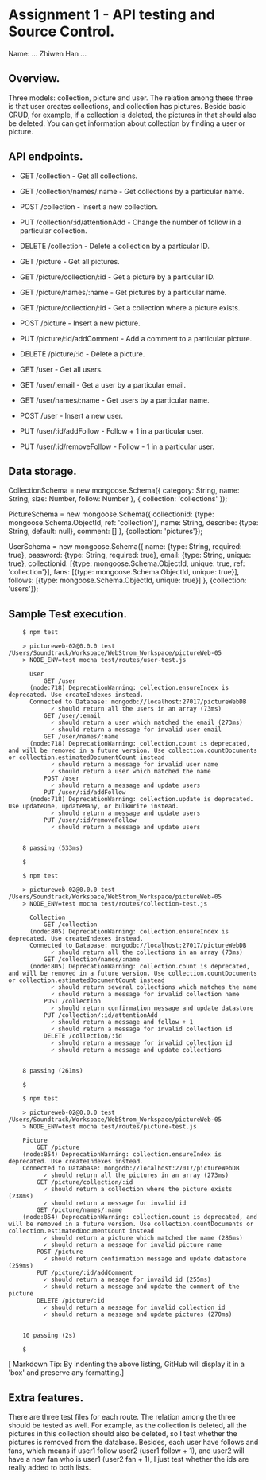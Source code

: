 # Assignment 1 - API testing and Source Control.

Name: ... Zhiwen Han ...

## Overview.

 Three models: collection, picture and user. The relation among these three is that user creates collections,
 and collection has pictures. Beside basic CRUD, for example, if a collection is deleted, the pictures in that
 should also be deleted. You can get information about collection by finding a user or picture.

## API endpoints.

 + GET /collection - Get all collections.
 + GET /collection/names/:name - Get collections by a particular name.
 + POST /collection - Insert a new collection.
 + PUT /collection/:id/attentionAdd - Change the number of follow in a particular collection.
 + DELETE /collection - Delete a collection by a particular ID.

 + GET /picture - Get all pictures.
 + GET /picture/collection/:id - Get a picture by a particular ID.
 + GET /picture/names/:name - Get pictures by a particular name.
 + GET /picture/collection/:id - Get a collection where a picture exists.
 + POST /picture - Insert a new picture.
 + PUT /picture/:id/addComment - Add a comment to a particular picture.
 + DELETE /picture/:id - Delete a picture.

 + GET /user - Get all users.
 + GET /user/:email - Get a user by a particular email.
 + GET /user/names/:name - Get users by a particular name.
 + POST /user - Insert a new user.
 + PUT /user/:id/addFollow - Follow + 1 in a particular user.
 + PUT /user/:id/removeFollow - Follow - 1 in a particular user.


## Data storage.

 CollectionSchema = new mongoose.Schema({
         category: String,
         name: String,
         size: Number,
         follow: Number
     },
     { collection: 'collections' });

 PictureSchema = new mongoose.Schema({
         collectionid: {type: mongoose.Schema.ObjectId, ref: 'collection'},
         name: String,
         describe: {type: String, default: null},
         comment: []
     },
     {collection: 'pictures'});

 UserSchema = new mongoose.Schema({
         name: {type: String, required: true},
         password: {type: String, required: true},
         email: {type: String, unique: true},
         collectionid: [{type: mongoose.Schema.ObjectId, unique: true, ref: 'collection'}],
         fans: [{type: mongoose.Schema.ObjectId, unique: true}],
         follows: [{type: mongoose.Schema.ObjectId, unique: true}]
     },
     {collection: 'users'});


## Sample Test execution.

        $ npm test

        > pictureweb-02@0.0.0 test /Users/Soundtrack/Workspace/WebStrom_Workspace/pictureWeb-05
        > NODE_ENV=test mocha test/routes/user-test.js

          User
              GET /user
          (node:718) DeprecationWarning: collection.ensureIndex is deprecated. Use createIndexes instead.
          Connected to Database: mongodb://localhost:27017/pictureWebDB
                ✓ should return all the users in an array (73ms)
              GET /user/:email
                ✓ should return a user which matched the email (273ms)
                ✓ should return a message for invalid user email
              GET /user/names/:name
          (node:718) DeprecationWarning: collection.count is deprecated, and will be removed in a future version. Use collection.countDocuments or collection.estimatedDocumentCount instead
                ✓ should return a message for invalid user name
                ✓ should return a user which matched the name
              POST /user
                ✓ should return a message and update users
              PUT /user/:id/addFollow
          (node:718) DeprecationWarning: collection.update is deprecated. Use updateOne, updateMany, or bulkWrite instead.
                ✓ should return a message and update users
              PUT /user/:id/removeFollow
                ✓ should return a message and update users


        8 passing (533ms)

        $

        $ npm test

        > pictureweb-02@0.0.0 test /Users/Soundtrack/Workspace/WebStrom_Workspace/pictureWeb-05
        > NODE_ENV=test mocha test/routes/collection-test.js

          Collection
              GET /collection
          (node:805) DeprecationWarning: collection.ensureIndex is deprecated. Use createIndexes instead.
          Connected to Database: mongodb://localhost:27017/pictureWebDB
                ✓ should return all the collections in an array (73ms)
              GET /collection/names/:name
          (node:805) DeprecationWarning: collection.count is deprecated, and will be removed in a future version. Use collection.countDocuments or collection.estimatedDocumentCount instead
                ✓ should return several collections which matches the name
                ✓ should return a message for invalid collection name
              POST /collection
                ✓ should return confirmation message and update datastore
              PUT /collection/:id/attentionAdd
                ✓ should return a message and follow + 1
                ✓ should return a message for invalid collection id
              DELETE /collection/:id
                ✓ should return a message for invalid collection id
                ✓ should return a message and update collections


        8 passing (261ms)

        $

        $ npm test

        > pictureweb-02@0.0.0 test /Users/Soundtrack/Workspace/WebStrom_Workspace/pictureWeb-05
        > NODE_ENV=test mocha test/routes/picture-test.js

        Picture
            GET /picture
        (node:854) DeprecationWarning: collection.ensureIndex is deprecated. Use createIndexes instead.
        Connected to Database: mongodb://localhost:27017/pictureWebDB
              ✓ should return all the pictures in an array (273ms)
            GET /picture/collection/:id
              ✓ should return a collection where the picture exists (238ms)
              ✓ should return a message for invalid id
            GET /picture/names/:name
        (node:854) DeprecationWarning: collection.count is deprecated, and will be removed in a future version. Use collection.countDocuments or collection.estimatedDocumentCount instead
              ✓ should return a picture which matched the name (286ms)
              ✓ should return a message for invalid picture name
            POST /picture
              ✓ should return confirmation message and update datastore (259ms)
            PUT /picture/:id/addComment
              ✓ should return a mesage for invaild id (255ms)
              ✓ should return a message and update the comment of the picture
            DELETE /picture/:id
              ✓ should return a message for invalid collection id
              ✓ should return a message and update pictures (270ms)


        10 passing (2s)

        $

[ Markdown Tip: By indenting the above listing, GitHub will display it in a 'box' and preserve any formatting.]

## Extra features.

 There are three test files for each route. The relation among the three should be tested as well. For example,
 as the collection is deleted, all the pictures in this collection should also be deleted, so I test whether the
 pictures is removed from the database. Besides, each user have follows and fans, which means if user1 follow user2
 (user1 follow + 1), and user2 will have a new fan who is user1 (user2 fan + 1), I just test whether the ids are really
 added to both lists.
